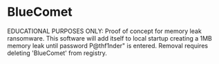 # BlueComet

EDUCATIONAL PURPOSES ONLY: Proof of concept for memory leak ransomware. This software will add itself to local startup creating a 1MB memory leak until password P@thf1nder" is entered. Removal requires deleting 'BlueComet' from registry. 
